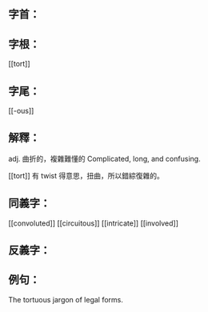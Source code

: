 
## 字首：

## 字根：
[[tort]]

## 字尾：
[[-ous]]


## 解釋：
adj.
曲折的，複雜難懂的
Complicated, long, and confusing.

[[tort]] 有 twist 得意思，扭曲，所以錯綜復雜的。

## 同義字：
[[convoluted]]
[[circuitous]]
[[intricate]]
[[involved]]

## 反義字：

## 例句：
The tortuous jargon of legal forms.